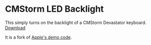 # CMStorm LED Backlight

This simply turns on the backlight of a CMStorm Devastator keyboard. [Download](https://github.com/gholker/led-backlight-cmstorm/blob/master/led-backlight-cmstorm?raw=true)

It is a fork of [Apple's demo code](https://developer.apple.com/library/mac/samplecode/HID_LED_test_tool/Introduction/Intro.html).

